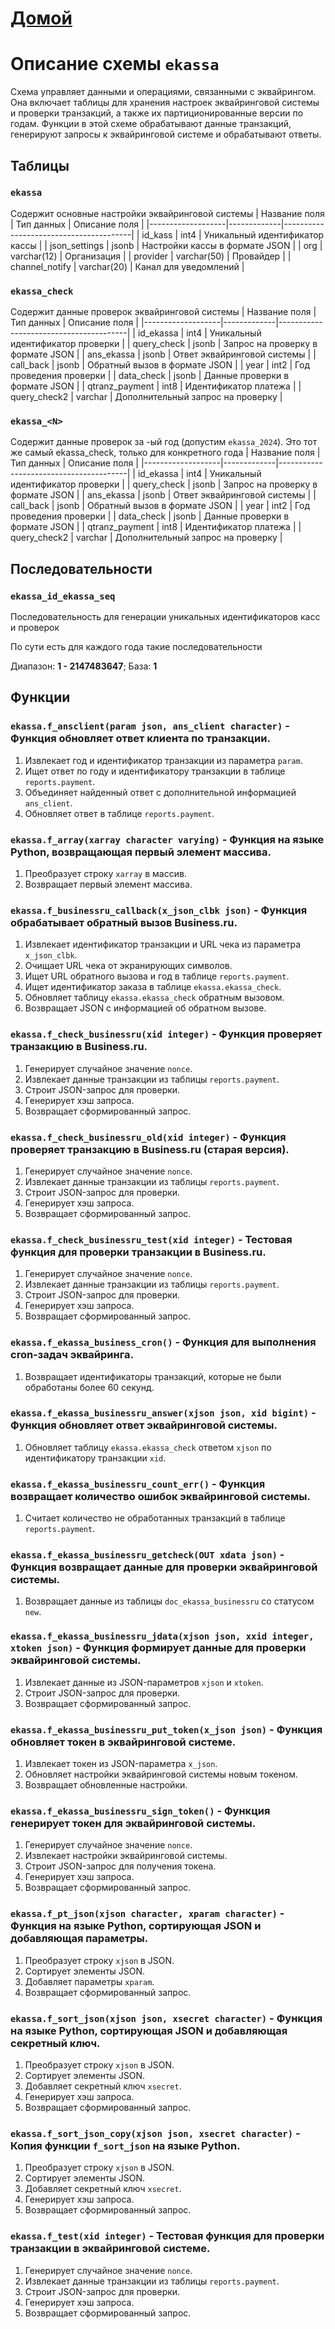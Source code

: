 # [Домой](./README.MD)

# Описание схемы `ekassa`
Схема управляет данными и операциями, связанными с эквайрингом. Она включает таблицы для хранения настроек эквайринговой системы и проверки транзакций, а также их партиционированные версии по годам. Функции в этой схеме обрабатывают данные транзакций, генерируют запросы к эквайринговой системе и обрабатывают ответы.

## Таблицы

### `ekassa`
Содержит основные настройки эквайринговой системы
| Название поля     | Тип данных  | Описание поля                          |
|-------------------|-------------|----------------------------------------|
| id_kass           | int4        | Уникальный идентификатор кассы         |
| json_settings     | jsonb       | Настройки кассы в формате JSON         |
| org               | varchar(12) | Организация                            |
| provider          | varchar(50) | Провайдер                               |
| channel_notify    | varchar(20) | Канал для уведомлений                  |

### `ekassa_check`
Содержит данные проверок эквайринговой системы
| Название поля     | Тип данных  | Описание поля                          |
|-------------------|-------------|----------------------------------------|
| id_ekassa         | int4        | Уникальный идентификатор проверки      |
| query_check       | jsonb       | Запрос на проверку в формате JSON      |
| ans_ekassa        | jsonb       | Ответ эквайринговой системы            |
| call_back         | jsonb       | Обратный вызов в формате JSON          |
| year              | int2        | Год проведения проверки                |
| data_check        | jsonb       | Данные проверки в формате JSON         |
| qtranz_payment    | int8        | Идентификатор платежа                  |
| query_check2      | varchar     | Дополнительный запрос на проверку      |

### `ekassa_<N>`
Содержит данные проверок за <N>-ый год (допустим `ekassa_2024`). Это тот же самый ekassa_check, только для конкретного года
| Название поля     | Тип данных  | Описание поля                          |
|-------------------|-------------|----------------------------------------|
| id_ekassa         | int4        | Уникальный идентификатор проверки      |
| query_check       | jsonb       | Запрос на проверку в формате JSON      |
| ans_ekassa        | jsonb       | Ответ эквайринговой системы            |
| call_back         | jsonb       | Обратный вызов в формате JSON          |
| year              | int2        | Год проведения проверки                |
| data_check        | jsonb       | Данные проверки в формате JSON         |
| qtranz_payment    | int8        | Идентификатор платежа                  |
| query_check2      | varchar     | Дополнительный запрос на проверку      |

## Последовательности

### `ekassa_id_ekassa_seq`
Последовательность для генерации уникальных идентификаторов касс и проверок

По сути есть для каждого года такие последовательности

Диапазон: **1 - 2147483647**; База: **1**

## Функции

### `ekassa.f_ansclient(param json, ans_client character)` - Функция обновляет ответ клиента по транзакции.
1. Извлекает год и идентификатор транзакции из параметра `param`.
2. Ищет ответ по году и идентификатору транзакции в таблице `reports.payment`.
3. Объединяет найденный ответ с дополнительной информацией `ans_client`.
4. Обновляет ответ в таблице `reports.payment`.

### `ekassa.f_array(xarray character varying)` - Функция на языке Python, возвращающая первый элемент массива.
1. Преобразует строку `xarray` в массив.
2. Возвращает первый элемент массива.

### `ekassa.f_businessru_callback(x_json_clbk json)` - Функция обрабатывает обратный вызов Business.ru.
1. Извлекает идентификатор транзакции и URL чека из параметра `x_json_clbk`.
2. Очищает URL чека от экранирующих символов.
3. Ищет URL обратного вызова и год в таблице `reports.payment`.
4. Ищет идентификатор заказа в таблице `ekassa.ekassa_check`.
5. Обновляет таблицу `ekassa.ekassa_check` обратным вызовом.
6. Возвращает JSON с информацией об обратном вызове.

### `ekassa.f_check_businessru(xid integer)` - Функция проверяет транзакцию в Business.ru.
1. Генерирует случайное значение `nonce`.
2. Извлекает данные транзакции из таблицы `reports.payment`.
3. Строит JSON-запрос для проверки.
4. Генерирует хэш запроса.
5. Возвращает сформированный запрос.

### `ekassa.f_check_businessru_old(xid integer)` - Функция проверяет транзакцию в Business.ru (старая версия).
1. Генерирует случайное значение `nonce`.
2. Извлекает данные транзакции из таблицы `reports.payment`.
3. Строит JSON-запрос для проверки.
4. Генерирует хэш запроса.
5. Возвращает сформированный запрос.

### `ekassa.f_check_businessru_test(xid integer)` - Тестовая функция для проверки транзакции в Business.ru.
1. Генерирует случайное значение `nonce`.
2. Извлекает данные транзакции из таблицы `reports.payment`.
3. Строит JSON-запрос для проверки.
4. Генерирует хэш запроса.
5. Возвращает сформированный запрос.

### `ekassa.f_ekassa_business_cron()` - Функция для выполнения cron-задач эквайринга.
1. Возвращает идентификаторы транзакций, которые не были обработаны более 60 секунд.

### `ekassa.f_ekassa_businessru_answer(xjson json, xid bigint)` - Функция обновляет ответ эквайринговой системы.
1. Обновляет таблицу `ekassa.ekassa_check` ответом `xjson` по идентификатору транзакции `xid`.

### `ekassa.f_ekassa_businessru_count_err()` - Функция возвращает количество ошибок эквайринговой системы.
1. Считает количество не обработанных транзакций в таблице `reports.payment`.

### `ekassa.f_ekassa_businessru_getcheck(OUT xdata json)` - Функция возвращает данные для проверки эквайринговой системы.
1. Возвращает данные из таблицы `doc_ekassa_businessru` со статусом `new`.

### `ekassa.f_ekassa_businessru_jdata(xjson json, xxid integer, xtoken json)` - Функция формирует данные для проверки эквайринговой системы.
1. Извлекает данные из JSON-параметров `xjson` и `xtoken`.
2. Строит JSON-запрос для проверки.
3. Возвращает сформированный запрос.

### `ekassa.f_ekassa_businessru_put_token(x_json json)` - Функция обновляет токен в эквайринговой системе.
1. Извлекает токен из JSON-параметра `x_json`.
2. Обновляет настройки эквайринговой системы новым токеном.
3. Возвращает обновленные настройки.

### `ekassa.f_ekassa_businessru_sign_token()` - Функция генерирует токен для эквайринговой системы.
1. Генерирует случайное значение `nonce`.
2. Извлекает настройки эквайринговой системы.
3. Строит JSON-запрос для получения токена.
4. Генерирует хэш запроса.
5. Возвращает сформированный запрос.

### `ekassa.f_pt_json(xjson character, xparam character)` - Функция на языке Python, сортирующая JSON и добавляющая параметры.
1. Преобразует строку `xjson` в JSON.
2. Сортирует элементы JSON.
3. Добавляет параметры `xparam`.
4. Возвращает сформированный запрос.

### `ekassa.f_sort_json(xjson json, xsecret character)` - Функция на языке Python, сортирующая JSON и добавляющая секретный ключ.
1. Преобразует строку `xjson` в JSON.
2. Сортирует элементы JSON.
3. Добавляет секретный ключ `xsecret`.
4. Генерирует хэш запроса.
5. Возвращает сформированный запрос.

### `ekassa.f_sort_json_copy(xjson json, xsecret character)` - Копия функции `f_sort_json` на языке Python.
1. Преобразует строку `xjson` в JSON.
2. Сортирует элементы JSON.
3. Добавляет секретный ключ `xsecret`.
4. Генерирует хэш запроса.
5. Возвращает сформированный запрос.

### `ekassa.f_test(xid integer)` - Тестовая функция для проверки транзакции в эквайринговой системе.
1. Генерирует случайное значение `nonce`.
2. Извлекает данные транзакции из таблицы `reports.payment`.
3. Строит JSON-запрос для проверки.
4. Генерирует хэш запроса.
5. Возвращает сформированный запрос.